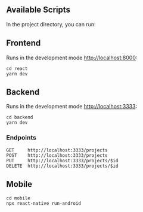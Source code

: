 ## Available Scripts
In the project directory, you can run:

## Frontend
Runs in the development mode [http://localhost:8000](http://localhost:8000):
```
cd react
yarn dev
```

## Backend
Runs in the development mode [http://localhost:3333](http://localhost:3333):
```
cd backend
yarn dev
```

### Endpoints
```
GET     http://localhost:3333/projects
POST    http://localhost:3333/projects
PUT     http://localhost:3333/projects/$id
DELETE  http://localhost:3333/projects/$id
```

## Mobile

```
cd mobile
npx react-native run-android
```
